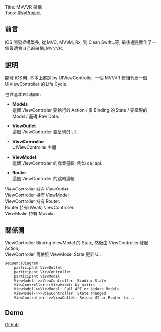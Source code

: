 Title: MVVVR 架構  
Tags: [#MyProject](https://shinrenpan.github.io/project/index.html)

## 前言

iOS 開發架構繁多, 從 MVC, MVVM, Rx, 到 Clean Swift...等, 最後還是實作了一個最適合自己的架構, MVVVR.

## 說明

開發 iOS 時, 基本上都是 by UIViewController, 一個 MVVVR 模組代表一個 UIViewController 的 Life Cycle.

包含基本五個模組:

- **Models**  
  這個 ViewController 要執行的 Action / 要 Binding 的 State / 要呈現的 Model / 基礎 Raw Data.

- **ViewOutlet**  
  這個 ViewController 要呈現的 UI.

- **ViewController**  
  UIViewController 主體.

- **ViewModel**  
  這個 ViewController 的商業邏輯, 例如 call api.

- **Router**  
  這個 ViewController 的跳轉邏輯.

ViewController 持有 ViewOutlet.  
ViewController 持有 ViewModel.  
ViewController 持有 Router.  
Router 持有(Weak) ViewController.  
ViewModel 持有 Models.

## 關係圖

ViewController Binding ViewModel 的 State, 然後由 ViewController 發起 Action,  
ViewController 再依照 ViewModel State 更新 UI.

```mermaid
sequenceDiagram
    participant ViewOutlet
    participant ViewController
    participant ViewModel
    ViewModel-->>ViewController: Binding State
    ViewController->>ViewModel: Do Action
    ViewModel->>ViewModel: Call API or Update Models
    ViewModel-->>ViewController: State Changed
    ViewController-->>ViewOutlet: Reload UI or Router to...
```

## Demo

[Github](https://github.com/shinrenpan/MVVVR-Demo)
